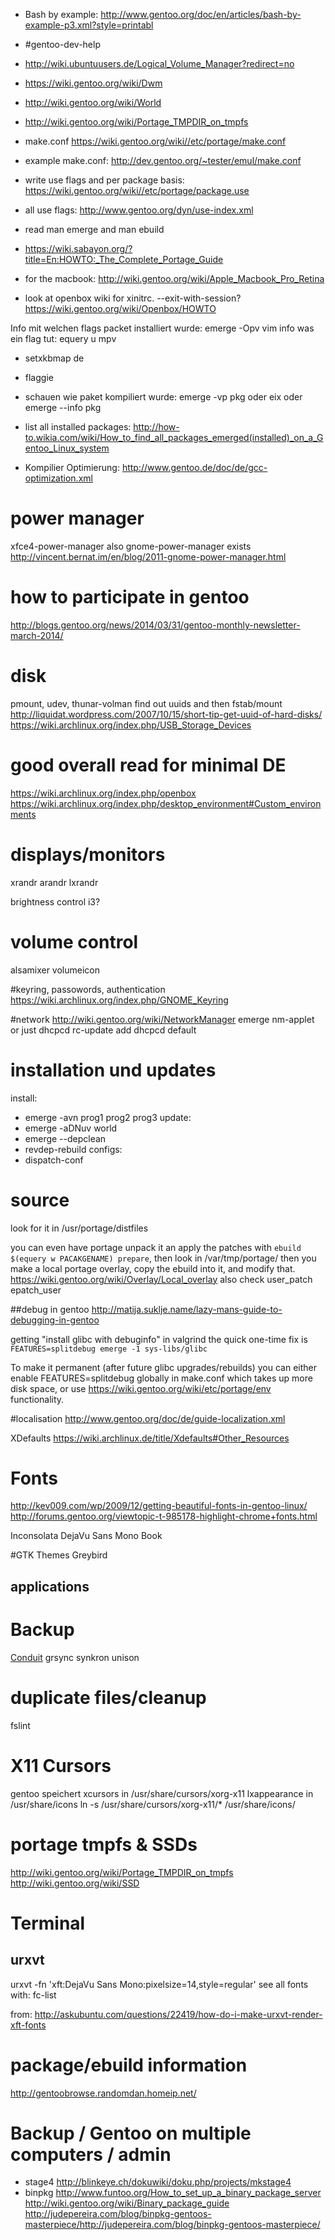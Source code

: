 - Bash by example: http://www.gentoo.org/doc/en/articles/bash-by-example-p3.xml?style=printabl
- #gentoo-dev-help

- http://wiki.ubuntuusers.de/Logical_Volume_Manager?redirect=no
- https://wiki.gentoo.org/wiki/Dwm
- http://wiki.gentoo.org/wiki/World
- http://wiki.gentoo.org/wiki/Portage_TMPDIR_on_tmpfs

- make.conf https://wiki.gentoo.org/wiki//etc/portage/make.conf
- example make.conf: http://dev.gentoo.org/~tester/emul/make.conf

- write use flags and per package basis: https://wiki.gentoo.org/wiki//etc/portage/package.use
- all use flags: http://www.gentoo.org/dyn/use-index.xml

- read man emerge and man ebuild
- https://wiki.sabayon.org/?title=En:HOWTO:_The_Complete_Portage_Guide

- for the macbook: http://wiki.gentoo.org/wiki/Apple_Macbook_Pro_Retina

- look at openbox wiki for xinitrc. --exit-with-session? https://wiki.gentoo.org/wiki/Openbox/HOWTO

Info mit welchen flags packet installiert wurde:
 emerge -Opv vim
info was ein flag tut:
 equery u mpv

- setxkbmap de

- flaggie

- schauen wie paket kompiliert wurde:
emerge -vp pkg
oder eix
oder emerge --info pkg

- list all installed packages: http://how-to.wikia.com/wiki/How_to_find_all_packages_emerged(installed)_on_a_Gentoo_Linux_system

- Kompilier Optimierung: http://www.gentoo.de/doc/de/gcc-optimization.xml

# power manager
xfce4-power-manager
also gnome-power-manager exists
http://vincent.bernat.im/en/blog/2011-gnome-power-manager.html

# how to participate in gentoo
http://blogs.gentoo.org/news/2014/03/31/gentoo-monthly-newsletter-march-2014/

# disk
pmount, udev, thunar-volman
find out uuids and then fstab/mount http://liquidat.wordpress.com/2007/10/15/short-tip-get-uuid-of-hard-disks/
https://wiki.archlinux.org/index.php/USB_Storage_Devices

# good overall read for minimal DE
https://wiki.archlinux.org/index.php/openbox
https://wiki.archlinux.org/index.php/desktop_environment#Custom_environments

# displays/monitors
xrandr
arandr
lxrandr

brightness control i3?

# volume control
alsamixer
volumeicon

#keyring, passowords, authentication
https://wiki.archlinux.org/index.php/GNOME_Keyring

#network
http://wiki.gentoo.org/wiki/NetworkManager
emerge nm-applet
or just dhcpcd
rc-update add dhcpcd default

# installation und updates
install:
- emerge -avn prog1 prog2 prog3
update:
- emerge -aDNuv world
- emerge --depclean
- revdep-rebuild
configs:
- dispatch-conf

# source
look for it in /usr/portage/distfiles

you can even have portage unpack it an apply the
patches with `ebuild $(equery w PACAKGENAME) prepare`, then look
in /var/tmp/portage/
then you make a local portage overlay, copy the
ebuild into it, and modify that.
https://wiki.gentoo.org/wiki/Overlay/Local_overlay
also check user_patch epatch_user

##debug in gentoo
http://matija.suklje.name/lazy-mans-guide-to-debugging-in-gentoo

getting "install glibc with debuginfo" in valgrind
the quick one-time fix is `FEATURES=splitdebug emerge -1 sys-libs/glibc`

To make it permanent (after future glibc upgrades/rebuilds) you can either enable FEATURES=splitdebug globally in make.conf which takes up more disk space, or use https://wiki.gentoo.org/wiki/etc/portage/env functionality.

#localisation
http://www.gentoo.org/doc/de/guide-localization.xml

XDefaults
https://wiki.archlinux.de/title/Xdefaults#Other_Resources

# Fonts #
http://kev009.com/wp/2009/12/getting-beautiful-fonts-in-gentoo-linux/
http://forums.gentoo.org/viewtopic-t-985178-highlight-chrome+fonts.html

Inconsolata
DejaVu Sans Mono Book

#GTK Themes
Greybird

## applications ##

# Backup #
[Conduit](http://wiki.ubuntuusers.de/Conduit)
grsync
synkron
unison

# duplicate files/cleanup #
fslint

# X11 Cursors #
gentoo speichert xcursors in /usr/share/cursors/xorg-x11  lxappearance in /usr/share/icons
ln -s /usr/share/cursors/xorg-x11/* /usr/share/icons/

# portage tmpfs & SSDs #
http://wiki.gentoo.org/wiki/Portage_TMPDIR_on_tmpfs
http://wiki.gentoo.org/wiki/SSD

# Terminal #
## urxvt ##
urxvt -fn 'xft:DejaVu Sans Mono:pixelsize=14,style=regular'
see all fonts with: fc-list

from:
http://askubuntu.com/questions/22419/how-do-i-make-urxvt-render-xft-fonts 


# package/ebuild information #
http://gentoobrowse.randomdan.homeip.net/

# Backup / Gentoo on multiple computers / admin #
- stage4
  http://blinkeye.ch/dokuwiki/doku.php/projects/mkstage4
- binpkg
  http://www.funtoo.org/How_to_set_up_a_binary_package_server
  http://wiki.gentoo.org/wiki/Binary_package_guide
  http://judepereira.com/blog/binpkg-gentoos-masterpiece/http://judepereira.com/blog/binpkg-gentoos-masterpiece/

